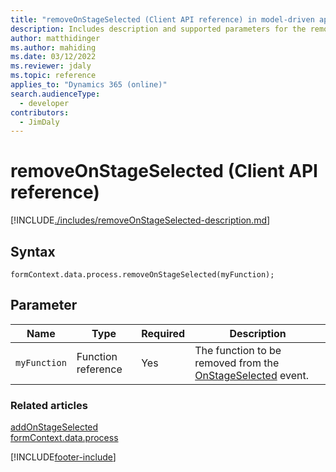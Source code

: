 ```yaml
---
title: "removeOnStageSelected (Client API reference) in model-driven apps"
description: Includes description and supported parameters for the removeOnStageSelected method.
author: matthidinger
ms.author: mahiding
ms.date: 03/12/2022
ms.reviewer: jdaly
ms.topic: reference
applies_to: "Dynamics 365 (online)"
search.audienceType: 
  - developer
contributors:
  - JimDaly
---
```

# removeOnStageSelected (Client API reference)

[!INCLUDE[./includes/removeOnStageSelected-description.md](./includes/removeOnStageSelected-description.md)]

## Syntax

`formContext.data.process.removeOnStageSelected(myFunction);`

## Parameter

|Name|Type|Required|Description|
|--|--|--|--|
|`myFunction`|Function reference|Yes|The function to be removed from the [OnStageSelected](../../events/onstageselected.md) event.|

### Related articles

[addOnStageSelected](addOnStageSelected.md)   
[formContext.data.process](../../formContext-data-process.md)
 
[!INCLUDE[footer-include](../../../../../../includes/footer-banner.md)]
